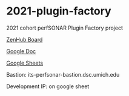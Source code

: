 # 2021-plugin-factory
2021 cohort perfSONAR Plugin Factory project

[ZenHub Board](https://app.zenhub.com/workspaces/plugin-factory-cohort-project-2021-60c0bce1d6489d000ef52008/board?repos=375354768)

[Google Doc](https://docs.google.com/document/d/15plFCQthGK6aA6zCMEUzw3A1r6krkG7C7i2jm5i07FA/edit)

[Google Sheets](https://docs.google.com/spreadsheets/d/1dqD-M2a90gE4JW4dgsd_OwlWd8gnbmiWbtXZg7vbduU/edit#gid=0)

Bastion: its-perfsonar-bastion.dsc.umich.edu

Development IP: on google sheet
